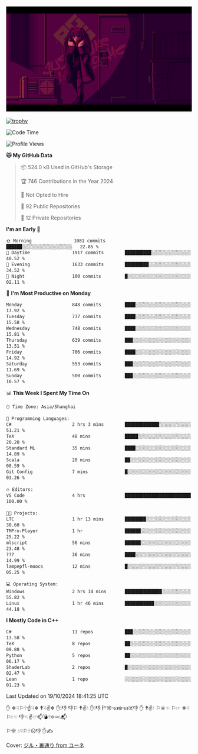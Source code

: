 ![](imgs/main.png)

[![trophy](https://github-profile-trophy.vercel.app/?username=NeilKleistGao&theme=dracula)](https://github.com/ryo-ma/github-profile-trophy)

<!--START_SECTION:waka-->
![Code Time](http://img.shields.io/badge/Code%20Time-1%2C389%20hrs%2027%20mins-blue)

![Profile Views](http://img.shields.io/badge/Profile%20Views-0-blue)

**🐱 My GitHub Data** 

> 📦 524.0 kB Used in GitHub's Storage 
 > 
> 🏆 746 Contributions in the Year 2024
 > 
> 🚫 Not Opted to Hire
 > 
> 📜 92 Public Repositories 
 > 
> 🔑 12 Private Repositories 
 > 
**I'm an Early 🐤** 

```text
🌞 Morning                1081 commits        ██████░░░░░░░░░░░░░░░░░░░   22.85 % 
🌆 Daytime                1917 commits        ██████████░░░░░░░░░░░░░░░   40.52 % 
🌃 Evening                1633 commits        █████████░░░░░░░░░░░░░░░░   34.52 % 
🌙 Night                  100 commits         █░░░░░░░░░░░░░░░░░░░░░░░░   02.11 % 
```
📅 **I'm Most Productive on Monday** 

```text
Monday                   848 commits         ████░░░░░░░░░░░░░░░░░░░░░   17.92 % 
Tuesday                  737 commits         ████░░░░░░░░░░░░░░░░░░░░░   15.58 % 
Wednesday                748 commits         ████░░░░░░░░░░░░░░░░░░░░░   15.81 % 
Thursday                 639 commits         ███░░░░░░░░░░░░░░░░░░░░░░   13.51 % 
Friday                   706 commits         ████░░░░░░░░░░░░░░░░░░░░░   14.92 % 
Saturday                 553 commits         ███░░░░░░░░░░░░░░░░░░░░░░   11.69 % 
Sunday                   500 commits         ███░░░░░░░░░░░░░░░░░░░░░░   10.57 % 
```


📊 **This Week I Spent My Time On** 

```text
🕑︎ Time Zone: Asia/Shanghai

💬 Programming Languages: 
C#                       2 hrs 3 mins        █████████████░░░░░░░░░░░░   51.21 % 
TeX                      48 mins             █████░░░░░░░░░░░░░░░░░░░░   20.20 % 
Standard ML              35 mins             ████░░░░░░░░░░░░░░░░░░░░░   14.89 % 
Scala                    20 mins             ██░░░░░░░░░░░░░░░░░░░░░░░   08.59 % 
Git Config               7 mins              █░░░░░░░░░░░░░░░░░░░░░░░░   03.26 % 

🔥 Editors: 
VS Code                  4 hrs               █████████████████████████   100.00 % 

🐱‍💻 Projects: 
LTC                      1 hr 13 mins        ████████░░░░░░░░░░░░░░░░░   30.60 % 
TMPro-Player             1 hr                ██████░░░░░░░░░░░░░░░░░░░   25.22 % 
mlscript                 56 mins             ██████░░░░░░░░░░░░░░░░░░░   23.48 % 
???                      36 mins             ████░░░░░░░░░░░░░░░░░░░░░   14.99 % 
lampepfl-moocs           12 mins             █░░░░░░░░░░░░░░░░░░░░░░░░   05.25 % 

💻 Operating System: 
Windows                  2 hrs 14 mins       ██████████████░░░░░░░░░░░   55.82 % 
Linux                    1 hr 46 mins        ███████████░░░░░░░░░░░░░░   44.18 % 
```

**I Mostly Code in C++** 

```text
C#                       11 repos            ███░░░░░░░░░░░░░░░░░░░░░░   13.58 % 
TeX                      8 repos             ██░░░░░░░░░░░░░░░░░░░░░░░   09.88 % 
Python                   5 repos             ██░░░░░░░░░░░░░░░░░░░░░░░   06.17 % 
ShaderLab                2 repos             █░░░░░░░░░░░░░░░░░░░░░░░░   02.47 % 
Lean                     1 repo              ░░░░░░░░░░░░░░░░░░░░░░░░░   01.23 % 
```




 Last Updated on 19/10/2024 18:41:25 UTC
<!--END_SECTION:waka-->

✋ ❄☟⚐🕆☝☟❄ 🕈☟✌❄ ✋🕯👎 👎⚐ 🕈✌💧 ✋🕯👎 🏱☼☜❄☜☠👎 ✋ 🕈✌💧 ⚐☠☜ ⚐☞ ❄☟⚐💧☜ 👎☜✌☞📫💣🕆❄☜💧📬

⚐☼ 💧☟⚐🕆☹👎 ✋✍

Cover: [ジル・裏通り from ユーネ](https://www.pixiv.net/artworks/62127066)
